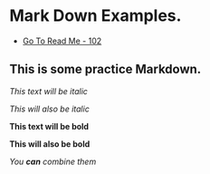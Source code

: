 # Mark Down Examples.

- [Go To Read Me - 102](README.md)

## This is some practice Markdown.

*This text will be italic*


_This will also be italic_


**This text will be bold**


__This will also be bold__


_You **can** combine them_

